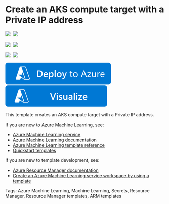 # Create an AKS compute target with a Private IP address

<IMG SRC="https://azurequickstartsservice.blob.core.windows.net/badges/201-machine-learning-private-ip/PublicLastTestDate.svg" />&nbsp;
<IMG SRC="https://azurequickstartsservice.blob.core.windows.net/badges/201-machine-learning-private-ip/PublicDeployment.svg" />&nbsp;

<IMG SRC="https://azurequickstartsservice.blob.core.windows.net/badges/201-machine-learning-private-ip/FairfaxLastTestDate.svg" />&nbsp;
<IMG SRC="https://azurequickstartsservice.blob.core.windows.net/badges/201-machine-learning-private-ip/FairfaxDeployment.svg" />&nbsp;

<IMG SRC="https://azurequickstartsservice.blob.core.windows.net/badges/201-machine-learning-private-ip/BestPracticeResult.svg" />&nbsp;
<IMG SRC="https://azurequickstartsservice.blob.core.windows.net/badges/201-machine-learning-private-ip/CredScanResult.svg" />&nbsp;

<a href="https://portal.azure.com/#create/Microsoft.Template/uri/https%3A%2F%2Fraw.githubusercontent.com%2FAzure%2Fazure-quickstart-templates%2Fmaster%2F201-machine-learning-private-ip%2Fazuredeploy.json" target="_blank">
    <img src="https://raw.githubusercontent.com/Azure/azure-quickstart-templates/master/1-CONTRIBUTION-GUIDE/images/deploytoazure.svg"/>
</a>
<a href="http://armviz.io/#/?load=https%3A%2F%2Fraw.githubusercontent.com%2FAzure%2Fazure-quickstart-templates%2Fmaster%2F201-machine-learning-private-ip%2Fazuredeploy.json" target="_blank">
    <img src="https://raw.githubusercontent.com/Azure/azure-quickstart-templates/master/1-CONTRIBUTION-GUIDE/images/visualizebutton.svg"/>
</a>

This template creates an AKS compute target with a Private IP address. 

If you are new to Azure Machine Learning, see:

- [Azure Machine Learning service](https://azure.microsoft.com/services/machine-learning-service/)
- [Azure Machine Learning documentation](https://docs.microsoft.com/azure/machine-learning/)
- [Azure Machine Learning template reference](https://docs.microsoft.com/azure/templates/microsoft.machinelearningservices/allversions)
- [Quickstart templates](https://azure.microsoft.com/resources/templates/)

If you are new to template development, see:

- [Azure Resource Manager documentation](https://docs.microsoft.com/azure/azure-resource-manager/)
- [Create an Azure Machine Learning service workspace by using a template](https://docs.microsoft.com/azure/machine-learning/service/how-to-create-workspace-template)

Tags: Azure Machine Learning, Machine Learning, Secrets, Resource Manager, Resource Manager templates, ARM templates
